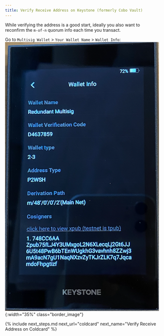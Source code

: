 ```yaml
---
title: Verify Receive Address on Keystone (formerly Cobo Vault)
---
```


While verifying the address is a good start, ideally you also want to reconfirm the `m-of-n` quorum info each time you transact.

Go to `Multisig Wallet` > `Your Wallet Name` > `Wallet Info`:  
![](/assets/img/coordinate-multisig-view-policy-keystone.jpeg){:width="35%" class="border_image"}


{% include next_steps.md next_url="coldcard" next_name="Verify Receive Address on Coldcard" %}